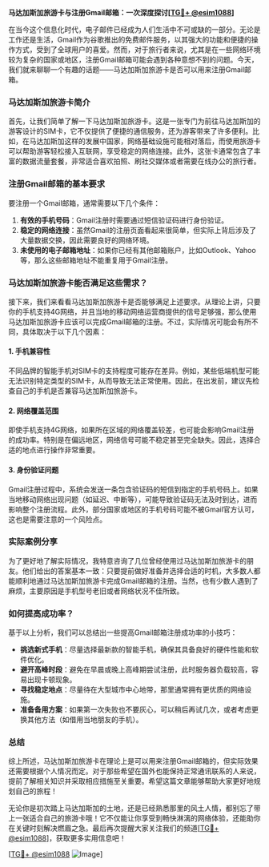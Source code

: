 **马达加斯加旅游卡与注册Gmail邮箱：一次深度探讨[[TG💪+ @esim1088](https://t.me/s/esim1088)]**

在当今这个信息化时代，电子邮件已经成为人们生活中不可或缺的一部分。无论是工作还是生活，Gmail作为谷歌推出的免费邮件服务，以其强大的功能和便捷的操作方式，受到了全球用户的喜爱。然而，对于旅行者来说，尤其是在一些网络环境较为复杂的国家或地区，注册Gmail邮箱可能会遇到各种意想不到的问题。今天，我们就来聊聊一个有趣的话题——马达加斯加旅游卡是否可以用来注册Gmail邮箱。

### 马达加斯加旅游卡简介

首先，让我们简单了解一下马达加斯加旅游卡。这是一张专门为前往马达加斯加的游客设计的SIM卡，它不仅提供了便捷的通信服务，还为游客带来了许多便利。比如，在马达加斯加这样的发展中国家，网络基础设施可能相对落后，而使用旅游卡可以帮助游客轻松接入互联网，享受稳定的网络连接。此外，这张卡通常包含了丰富的数据流量套餐，非常适合喜欢拍照、刷社交媒体或者需要在线办公的旅行者。

### 注册Gmail邮箱的基本要求

要注册一个Gmail邮箱，通常需要以下几个条件：
1. **有效的手机号码**：Gmail注册时需要通过短信验证码进行身份验证。
2. **稳定的网络连接**：虽然Gmail的注册页面看起来很简单，但实际上背后涉及了大量数据交换，因此需要良好的网络环境。
3. **未使用的电子邮箱地址**：如果你已经有其他邮箱账户，比如Outlook、Yahoo等，那么这些邮箱地址不能重复用于Gmail注册。

### 马达加斯加旅游卡能否满足这些需求？

接下来，我们来看看马达加斯加旅游卡是否能够满足上述要求。从理论上讲，只要你的手机支持4G网络，并且当地的移动网络运营商提供的信号足够强，那么使用马达加斯加旅游卡应该可以完成Gmail邮箱的注册。不过，实际情况可能会有所不同，具体取决于以下几个因素：

#### 1. 手机兼容性
不同品牌的智能手机对SIM卡的支持程度可能存在差异。例如，某些低端机型可能无法识别特定类型的SIM卡，从而导致无法正常使用。因此，在出发前，建议先检查自己的手机是否兼容马达加斯加旅游卡。

#### 2. 网络覆盖范围
即使手机支持4G网络，如果所在区域的网络覆盖较差，也可能会影响Gmail注册的成功率。特别是在偏远地区，网络信号可能不稳定甚至完全缺失。因此，选择合适的地点进行操作非常重要。

#### 3. 身份验证问题
Gmail注册过程中，系统会发送一条包含验证码的短信到指定的手机号码上。如果当地移动网络出现问题（如延迟、中断等），可能导致验证码无法及时到达，进而影响整个注册流程。此外，部分国家或地区的手机号码可能不被Gmail官方认可，这也是需要注意的一个风险点。

### 实际案例分享

为了更好地了解实际情况，我特意咨询了几位曾经使用过马达加斯加旅游卡的朋友。他们给出的答案基本一致：只要提前做好准备并选择合适的时机，大多数人都能顺利地通过马达加斯加旅游卡完成Gmail邮箱的注册。当然，也有少数人遇到了麻烦，主要原因是手机型号老旧或者网络状况不佳所致。

### 如何提高成功率？

基于以上分析，我们可以总结出一些提高Gmail邮箱注册成功率的小技巧：
- **挑选新式手机**：尽量选择最新款的智能手机，确保其具备良好的硬件性能和软件优化。
- **避开高峰时段**：避免在早晨或晚上高峰期尝试注册，此时服务器负载较高，容易出现卡顿现象。
- **寻找稳定地点**：尽量待在大型城市中心地带，那里通常拥有更优质的网络设施。
- **准备备用方案**：如果第一次失败也不要灰心，可以稍后再试几次，或者考虑更换其他方法（如借用当地朋友的手机）。

### 总结

综上所述，马达加斯加旅游卡在理论上是可以用来注册Gmail邮箱的，但实际效果还需要根据个人情况而定。对于那些希望在国外也能保持正常通讯联系的人来说，提前了解相关知识并采取相应措施至关重要。希望这篇文章能够帮助大家更好地规划自己的旅程！

无论你是初次踏上马达加斯加的土地，还是已经熟悉那里的风土人情，都别忘了带上一张适合自己的旅游卡哦！它不仅能让你享受到畅快淋漓的网络体验，还能助你在关键时刻解决燃眉之急。最后再次提醒大家关注我们的频道[[TG💪+ @esim1088](https://t.me/s/esim1088)]，获取更多实用信息吧！

[[TG💪+ @esim1088](https://t.me/s/esim1088) ![Image](https://i.postimg.cc/4NQfJmqS/Snipaste-2025-05-13-00-14-12.png)]